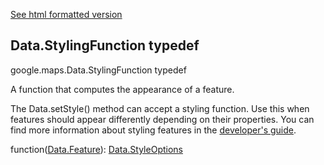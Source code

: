 [See html formatted version](https://huasofoundries.github.io/google-maps-documentation/Data.StylingFunction.html)


Data.StylingFunction typedef
----------------------------

google.maps.Data.StylingFunction typedef

A function that computes the appearance of a feature.

The Data.setStyle() method can accept a styling function. Use this when features should appear differently depending on their properties. You can find more information about styling features in the [developer's guide](/maps/documentation/javascript/datalayer#style_geojson_data).

function([Data.Feature](Data.Feature.md)): [Data.StyleOptions](Data.StyleOptions.md)